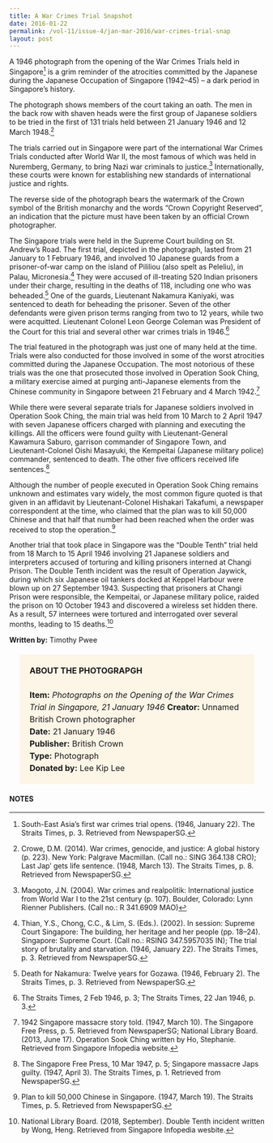 ```yaml
---
title: A War Crimes Trial Snapshot
date: 2016-01-22
permalink: /vol-11/issue-4/jan-mar-2016/war-crimes-trial-snap
layout: post
---
```

A 1946 photograph from the opening of the War Crimes Trials held in Singapore[^1] is a grim reminder of the atrocities committed by the Japanese during the Japanese Occupation of Singapore (1942–45) – a dark period in Singapore’s history.

The photograph shows members of the court taking an oath. The men in the back row with shaven heads were the first group of Japanese soldiers to be tried in the first of 131 trials held between 21 January 1946 and 12 March 1948.[^2]

The trials carried out in Singapore were part of the international War Crimes Trials conducted after World War II, the most famous of which was held in Nuremberg, Germany, to bring Nazi war criminals to justice.[^3] Internationally, these courts were known for establishing new standards of international justice and rights.

The reverse side of the photograph bears the watermark of the Crown symbol of the British monarchy and the words “Crown Copyright Reserved”, an indication that the picture must have been taken by an official Crown photographer.

The Singapore trials were held in the Supreme Court building on St. Andrew’s Road. The first trial, depicted in the photograph, lasted from 21 January to 1 February 1946, and involved 10 Japanese guards from a prisoner-of-war camp on the island of Pililiou (also spelt as Peleliu), in Palau, Micronesia.[^4] They were accused of ill-treating 520 Indian prisoners under their charge, resulting in the deaths of 118, including one who was beheaded.[^5] One of the guards, Lieutenant Nakamura Kaniyaki, was sentenced to death for beheading the prisoner. Seven of the other defendants were given prison terms ranging from two to 12 years, while two were acquitted. Lieutenant Colonel Leon George Coleman was President of the Court for this trial and several other war crimes trials in 1946.[^6]

The trial featured in the photograph was just one of many held at the time. Trials were also conducted for those involved in some of the worst atrocities committed during the Japanese Occupation. The most notorious of these trials was the one that prosecuted those involved in Operation Sook Ching, a military exercise aimed at purging anti-Japanese elements from the Chinese community in Singapore between 21 February and 4 March 1942.[^7]

While there were several separate trials for Japanese soldiers involved in Operation Sook Ching, the main trial was held from 10 March to 2 April 1947 with seven Japanese officers charged with planning and executing the killings. All the officers were found guilty with Lieutenant-General Kawamura Saburo, garrison commander of Singapore Town, and Lieutenant-Colonel Oishi Masayuki, the Kempeitai (Japanese military police) commander, sentenced to death. The other five officers received life sentences.[^8]

Although the number of people executed in Operation Sook Ching remains unknown and estimates vary widely, the most common figure quoted is that given in an affidavit by Lieutenant-Colonel Hishakari Takafumi, a newspaper correspondent at the time, who claimed that the plan was to kill 50,000 Chinese and that half that number had been reached when the order was received to stop the operation.[^9]

Another trial that took place in Singapore was the “Double Tenth” trial held from 18 March to 15 April 1946 involving 21 Japanese soldiers and interpreters accused of torturing and killing prisoners interned at Changi Prison. The Double Tenth incident was the result of Operation Jaywick, during which six Japanese oil tankers docked at Keppel Harbour were blown up on 27 September 1943. Suspecting that prisoners at Changi Prison were responsible, the Kempeitai, or Japanese military police, raided the prison on 10 October 1943 and discovered a wireless set hidden there. As a result, 57 internees were tortured and interrogated over several months, leading to 15 deaths.[^10]

**Written by:** Timothy Pwee

<span style="background-colour: #fdf5e6; padding: 20px; margin: 20px; background:#fdf5e6; display:block; font-size:1rem; line-height:1.5rem;"><b>ABOUT THE PHOTOGRAPGH</b>
<br><br>
<b>Item:</b> <i>Photographs on the Opening of the War Crimes Trial in Singapore, 21 January 1946</i>
<b>Creator:</b> Unnamed British Crown photographer
<br>
<b>Date:</b> 21 January 1946
<br>
<b>Publisher:</b> British Crown
<br>
<b>Type:</b> Photograph
<br>
	<b>Donated by:</b> Lee Kip Lee</span>
	
#### **NOTES**

[^1]:South-East Asia’s first war crimes trial opens. (1946, January 22). The Straits Times, p. 3. Retrieved from NewspaperSG.

[^2]:Crowe, D.M. (2014). War crimes, genocide, and justice: A global history (p. 223). New York: Palgrave Macmillan. (Call no.: SING 364.138 CRO); Last Jap’ gets life sentence. (1948, March 13). The Straits Times, p. 8. Retrieved from NewspaperSG.

[^3]:Maogoto, J.N. (2004). War crimes and realpolitik: International justice from World War I to the 21st century (p. 107). Boulder, Colorado: Lynn Rienner Publishers. (Call no.: R 341.6909 MAO)

[^4]:Thian, Y.S., Chong, C.C., & Lim, S. (Eds.). (2002). In session: Supreme Court Singapore: The building, her heritage and her people (pp. 18–24). Singapore: Supreme Court. (Call no.: RSING 347.5957035 IN); The trial story of brutality and starvation. (1946, January 22). The Straits Times, p. 3. Retrieved from NewspaperSG.

[^5]:Death for Nakamura: Twelve years for Gozawa. (1946, February 2). The Straits Times, p. 3. Retrieved from NewspaperSG.

[^6]:The Straits Times, 2 Feb 1946, p. 3; The Straits Times, 22 Jan 1946, p. 3.
 
[^7]:1942 Singapore massacre story told. (1947, March 10). The Singapore Free Press, p. 5. Retrieved from NewspaperSG; National Library Board. (2013, June 17). Operation Sook Ching written by Ho, Stephanie. Retrieved from Singapore Infopedia website.

[^8]:The Singapore Free Press, 10 Mar 1947, p. 5; Singapore massacre Japs guilty. (1947, April 3). The Straits Times, p. 1. Retrieved from NewspaperSG.

[^9]:Plan to kill 50,000 Chinese in Singapore. (1947, March 19). The Straits Times, p. 5. Retrieved from NewspaperSG.

[^10]:National Library Board. (2018, September). Double Tenth incident written by Wong, Heng. Retrieved from Singapore Infopedia wesbite.